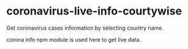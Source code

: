 # coronavirus-live-info-courtywise
Get coronavirus cases information by selecting country name.

corona info npm module is used here to get live data.

